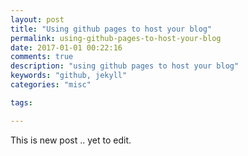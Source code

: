 ```yaml
---
layout: post
title: "Using github pages to host your blog"
permalink: using-github-pages-to-host-your-blog
date: 2017-01-01 00:22:16
comments: true
description: "using github pages to host your blog"
keywords: "github, jekyll"
categories: "misc"

tags:

---
```


This is new post .. yet to edit.